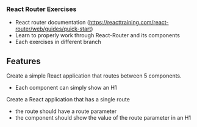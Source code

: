 ### React Router Exercises 

- React router documentation (https://reacttraining.com/react-router/web/guides/quick-start)
- Learn to properly work through React-Router and its components 
- Each exercises in different branch 


## Features 
Create a simple React application that routes between 5 components.
- Each component can simply show an H1

Create a React application that has a single route
- the route should have a route parameter
- the component should show the value of the route parameter in an H1